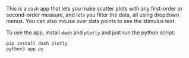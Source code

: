 This is a `dash` app that lets you make scatter plots with any first-order or second-order measure, and lets you filter the data, all using dropdown menus. You can also mouse over data points to see the stimulus text.

To use the app, install `dash` and `plotly` and just run the python script:
```bash
pip install dash plotly
python3 app.py
```